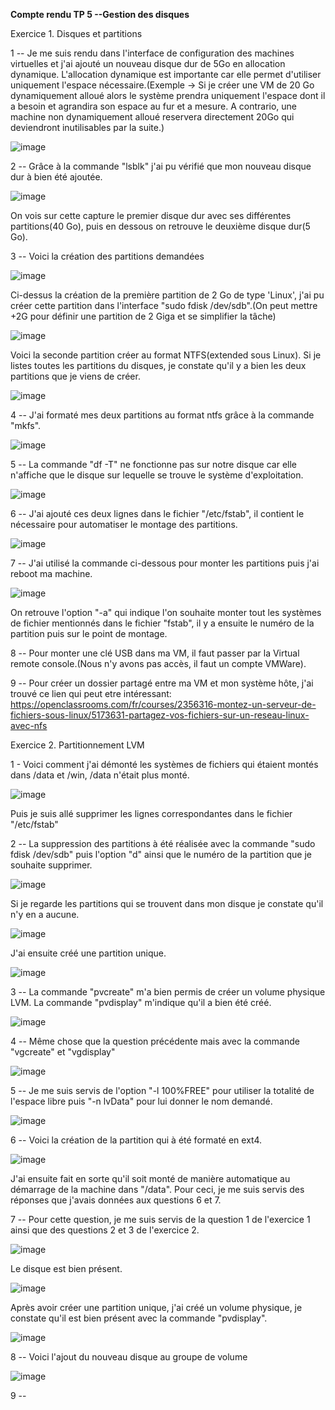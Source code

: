 **Compte rendu TP 5 --Gestion des disques**

Exercice 1. Disques et partitions

1 -- Je me suis rendu dans l'interface de configuration des machines virtuelles et j'ai ajouté un nouveau disque dur de 5Go en allocation dynamique. L'allocation dynamique est importante car elle permet d'utiliser uniquement l'espace nécessaire.(Exemple -> Si je créer une VM de 20 Go dynamiquement alloué alors le système prendra uniquement l'espace dont il a besoin et agrandira son espace au fur et a mesure. A contrario, une machine non dynamiquement alloué reservera directement 20Go qui deviendront inutilisables par la suite.)

![image](https://user-images.githubusercontent.com/104362418/194068251-11370bbb-2b32-4a5d-875e-9700e13820d4.png)

2 -- Grâce à la commande "lsblk" j'ai pu vérifié que mon nouveau disque dur à bien été ajoutée.

![image](https://user-images.githubusercontent.com/104362418/194069211-d2e95218-c09c-49cb-a041-796fe4c61717.png)

On vois sur cette capture le premier disque dur avec ses différentes partitions(40 Go), puis en dessous on retrouve le deuxième disque dur(5 Go).

3 -- Voici la création des partitions demandées

![image](https://user-images.githubusercontent.com/104362418/194076349-551e8f95-68f2-442c-bffc-b1e00091af33.png)

Ci-dessus la création de la première partition de 2 Go de type 'Linux', j'ai pu créer cette partition dans l'interface "sudo fdisk /dev/sdb".(On peut mettre +2G pour définir une partition de 2 Giga et se simplifier la tâche)

![image](https://user-images.githubusercontent.com/104362418/194077747-5215bfca-750e-4caf-808c-14b3a6b2caa5.png)

Voici la seconde partition créer au format NTFS(extended sous Linux).
Si je listes toutes les partitions du disques, je constate qu'il y a bien les deux partitions que je viens de créer.

![image](https://user-images.githubusercontent.com/104362418/194078017-9e830773-f1ad-4aaa-aca8-98138d44ea60.png)

4 -- J'ai formaté mes deux partitions au format ntfs grâce à la commande "mkfs".

![image](https://user-images.githubusercontent.com/104362418/194229864-592e40e7-b495-4453-a96b-6a55ec666fb4.png)

5 -- La commande "df -T" ne fonctionne pas sur notre disque car elle n'affiche que le disque sur lequelle se trouve le système d'exploitation.

![image](https://user-images.githubusercontent.com/104362418/194227998-696ca1b5-db27-41d0-81e8-9bdb0c08241f.png)

6 -- J'ai ajouté ces deux lignes dans le fichier "/etc/fstab", il contient le nécessaire pour automatiser le montage des partitions.

![image](https://user-images.githubusercontent.com/104362418/194230647-29d71004-275c-46e5-82ba-e13448f9939b.png)

7 -- J'ai utilisé la commande ci-dessous pour monter les partitions puis j'ai reboot ma machine.

![image](https://user-images.githubusercontent.com/104362418/194231865-58d07eb9-59bc-461c-ae86-ff638354375b.png)

On retrouve l'option "-a" qui indique l'on souhaite monter tout les systèmes de fichier mentionnés dans le fichier "fstab",
il y a ensuite le numéro de la partition puis sur le point de montage.

8 -- Pour monter une clé USB dans ma VM, il faut passer par la Virtual remote console.(Nous n'y avons pas accès, il faut un compte VMWare).

9 -- Pour créer un dossier partagé entre ma VM et mon système hôte, j'ai trouvé ce lien qui peut etre intéressant:
https://openclassrooms.com/fr/courses/2356316-montez-un-serveur-de-fichiers-sous-linux/5173631-partagez-vos-fichiers-sur-un-reseau-linux-avec-nfs

Exercice 2. Partitionnement LVM

1 - Voici comment j'ai démonté les systèmes de fichiers qui étaient montés dans /data et /win, /data n'était plus monté.

![image](https://user-images.githubusercontent.com/104362418/194235487-ff5cbf01-e6d4-458b-8ac1-d1ac9831c8a8.png)

Puis je suis allé supprimer les lignes correspondantes dans le fichier "/etc/fstab"

2 -- La suppression des partitions à été réalisée avec la commande "sudo fdisk /dev/sdb" puis l'option "d" ainsi que le numéro de la partition que je souhaite supprimer.

![image](https://user-images.githubusercontent.com/104362418/194236716-00a7c69a-c89f-497c-be7e-eb8632b9f55a.png)

Si je regarde les partitions qui se trouvent dans mon disque je constate qu'il n'y en a aucune.

![image](https://user-images.githubusercontent.com/104362418/194236841-0e36aa8a-e59e-4726-b81e-888d2a0f5b95.png)

J'ai ensuite créé une partition unique.

![image](https://user-images.githubusercontent.com/104362418/194238424-2eb357ce-9a85-431c-844c-d4e1a49006e1.png)

3 -- La commande "pvcreate" m'a bien permis de créer un volume physique LVM. La commande "pvdisplay" m'indique qu'il a bien été créé.

![image](https://user-images.githubusercontent.com/104362418/194242133-fb5e2f69-8ee1-4cd1-90a2-511b5f1c0e8d.png)

4 -- Même chose que la question précédente mais avec la commande "vgcreate" et "vgdisplay"

![image](https://user-images.githubusercontent.com/104362418/194242742-8d119653-b232-41ba-9444-8c58386cbc8e.png)

5 -- Je me suis servis de l'option "-l 100%FREE" pour utiliser la totalité de l'espace libre puis "-n lvData" pour lui donner le nom demandé.

![image](https://user-images.githubusercontent.com/104362418/194243387-c024ef61-add0-4151-96ad-2ec01a778fdf.png)

6 -- Voici la création de la partition qui à été formaté en ext4.

![image](https://user-images.githubusercontent.com/104362418/194244917-89dde743-ee69-488f-9191-40ebe27be3e5.png)

J'ai ensuite fait en sorte qu'il soit monté de manière automatique au démarrage de la machine dans "/data".
Pour ceci, je me suis servis des réponses que j'avais données aux questions 6 et 7.

7 -- Pour cette question, je me suis servis de la question 1 de l'exercice 1 ainsi que des questions 2 et 3 de l'exercice 2.

![image](https://user-images.githubusercontent.com/104362418/194246638-107cda41-8a92-41eb-bbae-abefff95283d.png)

Le disque est bien présent.

![image](https://user-images.githubusercontent.com/104362418/194247264-ce9c7d96-c095-42b0-a118-efa3b2b94bf2.png)

Après avoir créer une partition unique, j'ai créé un volume physique, je constate qu'il est bien présent avec la commande "pvdisplay".

![image](https://user-images.githubusercontent.com/104362418/194247506-7acac2d1-0395-4957-8eab-735424c7216a.png)

8 -- Voici l'ajout du nouveau disque au groupe de volume

![image](https://user-images.githubusercontent.com/104362418/194248741-79df5617-ba1f-47c5-8506-8143de578786.png)

9 -- 




